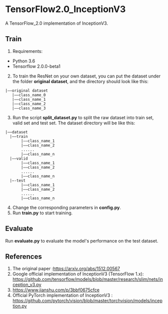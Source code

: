 # TensorFlow2.0_InceptionV3
A TensorFlow_2.0 implementation of InceptionV3.

## Train
1. Requirements:
+ Python 3.6
+ Tensorflow 2.0.0-beta1
2. To train the ResNet on your own dataset, you can put the dataset under the folder **original dataset**, and the directory should look like this:
```
|——original dataset
   |——class_name_0
   |——class_name_1
   |——class_name_2
   |——class_name_3
```
3. Run the script **split_dataset.py** to split the raw dataset into train set, valid set and test set. The dataset directory will be like this:
 ```
|——dataset
   |——train
        |——class_name_1
        |——class_name_2
        ......
        |——class_name_n
   |——valid
        |——class_name_1
        |——class_name_2
        ......
        |——class_name_n
   |—-test
        |——class_name_1
        |——class_name_2
        ......
        |——class_name_n
```
4. Change the corresponding parameters in **config.py**.
5. Run **train.py** to start training.
## Evaluate
Run **evaluate.py** to evaluate the model's performance on the test dataset.


## References
1. The original paper :https://arxiv.org/abs/1512.00567
2. Google official implementation of InceptionV3 (TensorFlow 1.x): https://github.com/tensorflow/models/blob/master/research/slim/nets/inception_v3.py
3. https://www.jianshu.com/p/3bbf0675cfce
4. Official PyTorch implementation of InceptionV3 : https://github.com/pytorch/vision/blob/master/torchvision/models/inception.py
